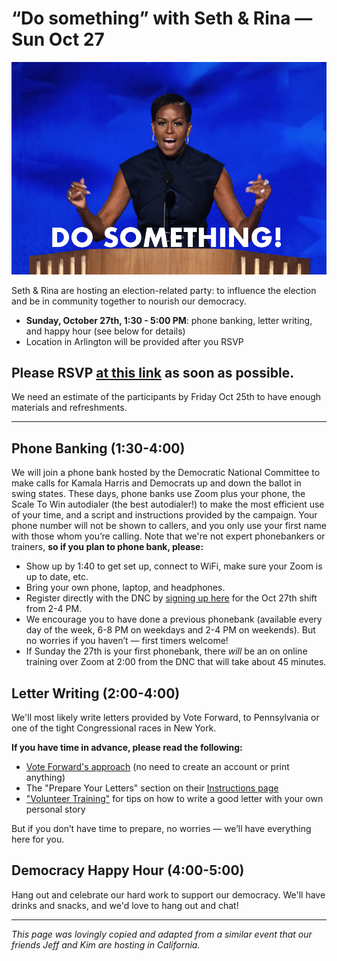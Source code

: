 # **“Do something” with Seth & Rina — Sun Oct 27**

![Michelle Obama at the 2024 Democratic Convention with subtitle DO SOMETHING!](/blog/assets/images/do-something.png)

Seth & Rina are hosting an election-related party: to influence the election and be in community together to nourish our democracy. 

- **Sunday, October 27th, 1:30 - 5:00 PM**: phone banking, letter writing, and happy hour (see below for details)
- Location in Arlington will be provided after you RSVP

## **Please RSVP [at this link](https://forms.gle/vetyuaetMwKrwLSw8) as soon as possible.** 
We need an estimate of the participants by Friday Oct 25th to have enough materials and refreshments.

---
## **Phone Banking** (1:30-4:00)
We will join a phone bank hosted by the Democratic National Committee to make calls for Kamala Harris and Democrats up and down the ballot in swing states. These days, phone banks use Zoom plus your phone, the Scale To Win autodialer (the best autodialer!) to make the most efficient use of your time, and a script and instructions provided by the campaign. Your phone number will not be shown to callers, and you only use your first name with those whom you’re calling. Note that we're not expert phonebankers or trainers, **so if you plan to phone bank, please:**

- Show up by 1:40 to get set up, connect to WiFi, make sure your Zoom is up to date, etc.
- Bring your own phone, laptop, and headphones.
- Register directly with the DNC by [signing up here](https://events.democrats.org/event/569897/) for the Oct 27th shift from 2-4 PM.
- We encourage you to have done a previous phonebank (available every day of the week, 6-8 PM on weekdays and 2-4 PM on weekends). But no worries if you haven’t — first timers welcome!
- If Sunday the 27th is your first phonebank, there _will_ be an on online training over Zoom at 2:00 from the DNC that will take about 45 minutes.
## **Letter Writing** (2:00-4:00)
We'll most likely write letters provided by Vote Forward, to Pennsylvania or one of the tight Congressional races in New York.

**If you have time in advance, please read the following:** 

- [Vote Forward's approach](https://votefwd.org/about-us) (no need to create an account or print anything)
- The "Prepare Your Letters" section on their [Instructions page](https://votefwd.org/instructions#prepare-your-letters)
- ["Volunteer Training"](https://votefwd.org/posts/Building-Your-Personal-Story) for tips on how to write a good letter with your own personal story 

But if you don’t have time to prepare, no worries — we’ll have everything here for you.
## **Democracy Happy Hour** (4:00-5:00)
Hang out and celebrate our hard work to support our democracy. We'll have drinks and snacks, and we'd love to hang out and chat!

---

_This page was lovingly copied and adapted from a similar event that our friends Jeff and Kim are hosting in California._